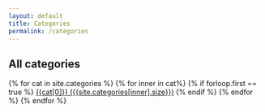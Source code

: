 ```yaml
---
layout: default
title: Categories
permalink: /categories
---
```


<section>
  <div>
    <h2>
      All categories
    </h2>
  </div>
</section>
<section class="">
  <nav class="flex flex-wrap items-center">
    {% for cat in site.categories %}
        {% for inner in cat%} {% if forloop.first == true %}
          <a class="p-2 m-1 badge badge-pill badge-secondary" href="/categories/{{cat[0]}}">{{cat[0]}} ({{site.categories[inner].size}})</a>
        {% endif %} {% endfor %}
    {% endfor %}
  </nav>
</section>
